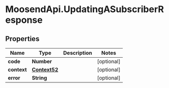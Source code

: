 # MoosendApi.UpdatingASubscriberResponse

## Properties
Name | Type | Description | Notes
------------ | ------------- | ------------- | -------------
**code** | **Number** |  | [optional] 
**context** | [**Context52**](Context52.md) |  | [optional] 
**error** | **String** |  | [optional] 


